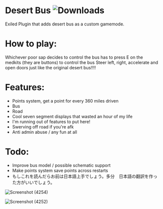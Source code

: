 # Desert Bus ![Downloads](https://img.shields.io/github/downloads/morgana-x/ScpSL-DesertBus/total)
Exiled Plugin that adds desert bus as a custom gamemode.

# How to play:
Whichever poor sap decides to control the bus has to press E on the medkits (they are buttons) to control the bus
Steer left, right, accelerate and open doors just like the original desert bus!!!!

# Features:
+ Points system, get a point for every 360 miles driven
+ Bus
+ Road
+ Cool seven segment displays that wasted an hour of my life
+ I'm running out of features to put here!
+ Swerving off road if you're afk
+ Anti admin abuse / any fun at all

# Todo:
+ Improve bus model / possible schematic support
+ Make points system save points across restarts
+ もしこれを読んだらお前は日本語上手でしょう。多分　日本語の翻訳を作った方がいいでしょう。

![Screenshot (4254)](https://github.com/morgana-x/ScpSL-DesertBus/assets/89588301/77bc60df-f6fd-4d3d-ab67-08554a1ba1be)

![Screenshot (4252)](https://github.com/morgana-x/ScpSL-DesertBus/assets/89588301/a9ea1715-6620-4703-8184-285585c3e133)
